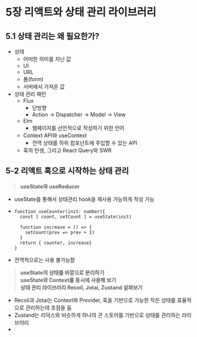 # 5장 리액트와 상태 관리 라이브러리

## 5.1 상태 관리는 왜 필요한가?

- 상태
  - 어떠한 의미를 지닌 값
  - UI
  - URL
  - 폼(form)
  - 서버에서 가져온 값
- 상태 관리 패턴
  - Flux
    - 단방향
    - Action -> Dispatcher -> Model -> View
  - Elm
    - 웹페이지를 선언적으로 작성하기 위한 언어
  - Context API와 useContext
    - 전역 상태를 하위 컴포넌트에 주입할 수 있는 API
  - 훅의 탄생, 그리고 React Query와 SWR

## 5-2 리액트 훅으로 시작하는 상태 관리

> **useState와 useReducer**

- useState를 통해서 상태관리 hook을 재사용 가능하게 작성 가능
- ```tsx
  function useCounter(init: number){
    const [ count, setCount ] = useState(init)

    function increase = () => {
      setCount(prev => prev + 1)
    }
    return { counter, increase}
  }
  ```

- 전역적으로는 사용 불가능함

> **useState의 상태를 바깥으로 분리하기**  
> **useState와 Context를 동시에 사용해 보기**  
> **상태 관리 라이브러리 Recoil, Jotai, Zustand 살펴보기**

- Recoil과 Jotai는 Context와 Provider, 훅을 기반으로 가능한 작은 상태를 효율적으로 관리하는데 초점을 둠
- Zustand는 리덕스와 비슷하게 하나의 큰 스토어를 기반으로 상태를 관리하는 라이브러리
-
